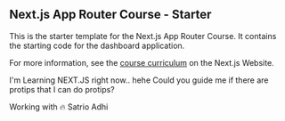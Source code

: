 ## Next.js App Router Course - Starter

This is the starter template for the Next.js App Router Course. It contains the starting code for the dashboard application.

For more information, see the [course curriculum](https://nextjs.org/learn) on the Next.js Website.

I'm Learning NEXT.JS right now.. hehe
Could you guide me if there are protips that I can do protips?

Working with 🔥 Satrio Adhi

